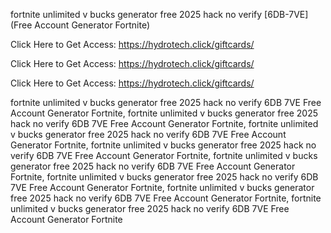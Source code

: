 fortnite unlimited v bucks generator free 2025 hack no verify [6DB-7VE] (Free Account Generator Fortnite)

Click Here to Get Access: https://hydrotech.click/giftcards/

Click Here to Get Access: https://hydrotech.click/giftcards/

Click Here to Get Access: https://hydrotech.click/giftcards/

fortnite unlimited v bucks generator free 2025 hack no verify 6DB 7VE Free Account Generator Fortnite, fortnite unlimited v bucks generator free 2025 hack no verify 6DB 7VE Free Account Generator Fortnite, fortnite unlimited v bucks generator free 2025 hack no verify 6DB 7VE Free Account Generator Fortnite, fortnite unlimited v bucks generator free 2025 hack no verify 6DB 7VE Free Account Generator Fortnite, fortnite unlimited v bucks generator free 2025 hack no verify 6DB 7VE Free Account Generator Fortnite, fortnite unlimited v bucks generator free 2025 hack no verify 6DB 7VE Free Account Generator Fortnite, fortnite unlimited v bucks generator free 2025 hack no verify 6DB 7VE Free Account Generator Fortnite, fortnite unlimited v bucks generator free 2025 hack no verify 6DB 7VE Free Account Generator Fortnite
